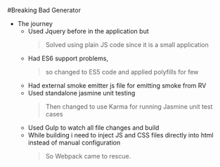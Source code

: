 #Breaking Bad Generator

* The journey
    - Used Jquery before in the application but
        > Solved using plain JS code since it is a small application
    - Had ES6 support problems, 
        > so changed to ES5 code and applied polyfills for few
    - Had external smoke emitter js file for emitting smoke from RV 
    - Used standalone jasmine unit testing 
        > Then changed to use Karma for running Jasmine unit test cases
    - Used Gulp to watch all file changes and build
    - While building i need to inject JS and CSS files directly into html instead of manual configuration
        > So Webpack came to rescue.  



